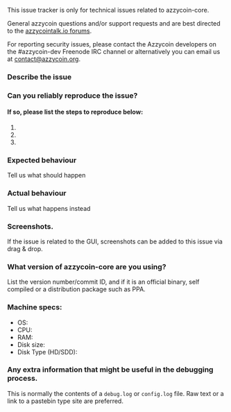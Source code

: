 <!--- Remove sections that do not apply -->

This issue tracker is only for technical issues related to azzycoin-core.

General azzycoin questions and/or support requests and are best directed to the [azzycointalk.io forums](https://azzycointalk.io/).

For reporting security issues, please contact the Azzycoin developers on the #azzycoin-dev Freenode IRC channel or alternatively you can email us at contact@azzycoin.org.

### Describe the issue

### Can you reliably reproduce the issue?
#### If so, please list the steps to reproduce below:
1.
2.
3.

### Expected behaviour
Tell us what should happen

### Actual behaviour
Tell us what happens instead

### Screenshots.
If the issue is related to the GUI, screenshots can be added to this issue via drag & drop.

### What version of azzycoin-core are you using?
List the version number/commit ID, and if it is an official binary, self compiled or a distribution package such as PPA.

### Machine specs:
- OS:
- CPU:
- RAM:
- Disk size:
- Disk Type (HD/SDD):

### Any extra information that might be useful in the debugging process.
This is normally the contents of a `debug.log` or `config.log` file. Raw text or a link to a pastebin type site are preferred.
